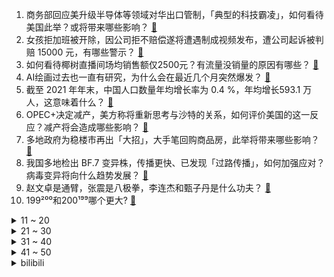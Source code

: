 1. 商务部回应美升级半导体等领域对华出口管制，「典型的科技霸凌」，如何看待美国此举？或将带来哪些影响？ [:link:](https://www.zhihu.com/question/558523006)
2. 女孩拒加班被开除，因公司拒不赔偿遂将遭遇制成视频发布，遭公司起诉被判赔 15000 元，有哪些警示？ [:link:](https://www.zhihu.com/question/558531068)
3. 如何看待椰树直播间场均销售额仅2500元？有流量没销量的原因有哪些？ [:link:](https://www.zhihu.com/question/558396240)
4. AI绘画过去也一直有研究，为什么会在最近几个月突然爆发？ [:link:](https://www.zhihu.com/question/558475081)
5. 截至 2021 年年末，中国人口数量年均增长率为 0.4 %，年均增长593.1 万人，这意味着什么？ [:link:](https://www.zhihu.com/question/558592980)
6. OPEC+决定减产，美方称将重新思考与沙特的关系，如何评价美国的这一反应？减产将会造成哪些影响？ [:link:](https://www.zhihu.com/question/558756129)
7. 多地政府为稳楼市再出「大招」，大手笔回购商品房，此举将带来哪些影响？ [:link:](https://www.zhihu.com/question/558756065)
8. 我国多地检出 BF.7 变异株，传播更快、已发现「过路传播」，如何加强应对？病毒变异将向什么趋势发展？ [:link:](https://www.zhihu.com/question/558737367)
9. 赵文卓是通臂，张震是八极拳，李连杰和甄子丹是什么功夫？ [:link:](https://www.zhihu.com/question/414198337)
10. 199²⁰⁰和200¹⁹⁹哪个更大? [:link:](https://www.zhihu.com/question/380167560)
<details>
<summary>11 ~ 20</summary>

11. 专家称中国有超 94 %老人仍在养育孙辈，如何看待此项调查数据？如何看待中国老人退而不休的现象？ [:link:](https://www.zhihu.com/question/558670528)
12. 如何看待「最顺手机号」15666666666 ，1366 万元起拍无人出价，下月将再次拍卖？ [:link:](https://www.zhihu.com/question/558664793)
13. AI作画真的是个会无限进化的怪物吗？ [:link:](https://www.zhihu.com/question/558398027)
14. 如何看待「 断崖式 」降温受凉感冒，长沙 11 岁女孩吃 7 种感冒药导致肝损害？ [:link:](https://www.zhihu.com/question/558603962)
15. 我国仅 30% 产妇使用无痛分娩，无痛分娩是一种怎样的体验？「生孩子哪有不疼的」这种观点你认同吗？ [:link:](https://www.zhihu.com/question/558712821)
16. 如何看待95 后女孩从深圳设计院辞职当保安？ [:link:](https://www.zhihu.com/question/558469906)
17. 如何看待姬周基因检测结果是匈奴人？ [:link:](https://www.zhihu.com/question/362733841)
18. 怎么提高你的气场？ [:link:](https://www.zhihu.com/question/529304562)
19. 为什么中国人发明的名词爱用“子”字，比如桌子，鞋子? [:link:](https://www.zhihu.com/question/365848584)
20. 2022 女排世锦赛 1/4 决赛中国女排 1:3 不敌意大利无缘 4 强，如何评价女排的表现？ [:link:](https://www.zhihu.com/question/558783482)
</details>
<details>
<summary>21 ~ 30</summary>

21. 天津动物园一游客不听劝阻私自喂熊致其呕吐，如何杜绝此类不文明行为？ [:link:](https://www.zhihu.com/question/558330375)
22. 如何看待《原神》刻晴这一角色? [:link:](https://www.zhihu.com/question/421862145)
23. 现在初二想好好学习，但身边的朋友都有点不想学的感觉，还有必要去社交吗？ [:link:](https://www.zhihu.com/question/558755948)
24. 至今为止，cpu中有哪些“神u”? [:link:](https://www.zhihu.com/question/295816353)
25. 2022年9月，本田中国终端汽车销量为 101069 辆，同比下降 16.8%，造成下降的原因是什么？ [:link:](https://www.zhihu.com/question/558485444)
26. S12 全球总决赛 TES 还有小组出线可能吗？ [:link:](https://www.zhihu.com/question/558576748)
27. 调查显示「00 后开始买房的时间比 95 后还要早」，年轻人还应该趁早买房吗？你的「买房观」是怎样的？ [:link:](https://www.zhihu.com/question/558664849)
28. 在职场中暴露自己的家境有什么坏处？ [:link:](https://www.zhihu.com/question/557397696)
29. 十月最热新番《电锯人》开播，第一集观感如何，符合你的期待值吗？ [:link:](https://www.zhihu.com/question/558600903)
30. 计算机专业有没有可能因为大量人员的涌入，在十到二十年后成为天坑专业？ [:link:](https://www.zhihu.com/question/493750036)
</details>
<details>
<summary>31 ~ 40</summary>

31. 医生建议成人每天睡够 7 小时，最好晚 11 点左右入睡，无足够睡眠对身体伤害有多大？你每晚睡几小时？ [:link:](https://www.zhihu.com/question/558539457)
32. 《数码宝贝》亚古兽的设计相比《宝可梦》皮卡丘有什么缺陷，为什么皮卡丘家喻户晓了，而亚古兽泯然众人了？ [:link:](https://www.zhihu.com/question/555256323)
33. 为什么《CS》正式比赛都会打开友军伤害? [:link:](https://www.zhihu.com/question/517593873)
34. 大家是否能接受新奥特曼剧透中打算抹杀整个地球的佐菲人设? [:link:](https://www.zhihu.com/question/532696685)
35. 德国国防部长称「不日将向乌克兰提供首套地对空防空系统」，这释放了哪些信息？对俄乌局势将产生哪些影响？ [:link:](https://www.zhihu.com/question/558669334)
36. 明明枪才是百兵之王，为什么小说里厉害的都是剑仙剑圣没有枪圣之说？ [:link:](https://www.zhihu.com/question/530094584)
37. 为什么人类与狗已有上万年的相处关系，仍听不懂狗叫？ [:link:](https://www.zhihu.com/question/552625321)
38. 咸潮数次入侵，上海水源地取水困难，如何应对用水危机？咸潮入侵将带来哪些影响？ [:link:](https://www.zhihu.com/question/558702730)
39. 中国 9 月社会融资规模增量为 35300 亿元，前值为 24322 亿元，透露了哪些信息？ [:link:](https://www.zhihu.com/question/558750050)
40. 中国真的适合saas嘛？ [:link:](https://www.zhihu.com/question/420454515)
</details>
<details>
<summary>41 ~ 50</summary>

41. 央行报告显示， 9 月新增贷款 24700 亿元，M2 同比增长 12.1 %，社融大增，说明了什么？ [:link:](https://www.zhihu.com/question/558749785)
42. 央行发文称「保持人民币汇率在合理均衡水平上的基本稳定」「坚决抑制汇率大起大落」，释放了什么信号？ [:link:](https://www.zhihu.com/question/558741882)
43. 深圳首次发现 BF.7 变异株，通报称其极易造成大面积传播，目前当地防疫情况如何？有哪些需要注意的？ [:link:](https://www.zhihu.com/question/558624736)
44. 到2023年底，南京房子能买吗？ [:link:](https://www.zhihu.com/question/557858991)
45. 朝鲜进行多项军事行动，韩国方面称正在做应对准备，如何解读朝鲜这一行为？韩国将采取哪些措施？ [:link:](https://www.zhihu.com/question/558743519)
46. 为什么机翻不能代替人工翻译？ [:link:](https://www.zhihu.com/question/506026956)
47. 如何评价《脱口秀大会》第五季第七期（上）？ [:link:](https://www.zhihu.com/question/558736222)
48. 哪些历史人物在影视化中「人设崩塌」了？ [:link:](https://www.zhihu.com/question/556960588)
49. 为什么微观粒子具有全同性，宏观世界却没有两片完全相同的叶子？ [:link:](https://www.zhihu.com/question/293725154)
50. 为什么我们一辈子听懂了很多道理，最后还是避免不了成为平庸的自己？ [:link:](https://www.zhihu.com/question/558258558)
</details><details>
<summary>bilibili</summary>

1. 如果有人装到了你擅长的领域，咱得这么做！ [:link:](//www.bilibili.com/video/BV1ed4y1i7SB)
2. 街头沙发实验，你会来坐吗？ [:link:](//www.bilibili.com/video/BV19g411Y7LB)
3. 我要被这群记者笑死啦哈哈哈哈哈哈哈哈哈哈哈哈哈哈 [:link:](//www.bilibili.com/video/BV1oe4y1i7kZ)
4. 居然在奶茶里，喝出指甲 [:link:](//www.bilibili.com/video/BV1eR4y197Xv)
5. 《原神》寻味之旅——「璃月食集」第一期 [:link:](//www.bilibili.com/video/BV1JT411P7gt)
6. 社死 [:link:](//www.bilibili.com/video/BV1YV4y1L7Mq)
7. 都20岁了，去健身穿的成熟一点…… [:link:](//www.bilibili.com/video/BV16B4y1j7RT)
8. 有的人死了，尸体都找不回来，《非常警事》主题曲发布，讲述禁毒战场的一起真案 [:link:](//www.bilibili.com/video/BV1id4y1i7fY)
9. 锟斤拷�⊠是怎样炼成的——中文显示“⼊”门指南【柴知道】 [:link:](//www.bilibili.com/video/BV1cB4y177QR)
10. 正版星际穿越摇 [:link:](//www.bilibili.com/video/BV1gW4y1H74s)
<details>
<summary>11 ~ 20</summary>

11. 3D版老爹 [:link:](//www.bilibili.com/video/BV18e411j72m)
12. 评分4.2！2022年度最抽象动画已经诞生！吐槽LoveLive星团第二季！ [:link:](//www.bilibili.com/video/BV16G411E7Ny)
13. 当音乐室有人弹《未闻花名》 [:link:](//www.bilibili.com/video/BV1sT411P7qN)
14. 全世界最贵的炸猪排！500元！比脸还要大！到底有多好吃？ [:link:](//www.bilibili.com/video/BV1bt4y1c7TE)
15. 北方人第一次来顺德，凌晨4点起床抢饭吃，现场直接整懵了... [:link:](//www.bilibili.com/video/BV1St4y1c77Q)
16. “要经历多少，才能看的这么透彻？” [:link:](//www.bilibili.com/video/BV1Ue4y1J7UB)
17. 这收银员速度超快，看看我是怎么利用他来教你们英语的 [:link:](//www.bilibili.com/video/BV1ue4y1E77E)
18. 深山中的一碗油泡蛋，让瘦小的妹子连干3碗饭！ [:link:](//www.bilibili.com/video/BV1GW4y1H7CK)
19. 狐 主 任 本 体 [:link:](//www.bilibili.com/video/BV1dG411E7qd)
20. 《LPL一天体验券》 [:link:](//www.bilibili.com/video/BV1TK411Q7Za)
</details>
<details>
<summary>21 ~ 30</summary>

21. 这条视频可能会引起很多人的谩骂，但是我想了想还是选择发出来。 [:link:](//www.bilibili.com/video/BV1NG4y1p7ec)
22. 只因兄弟结婚，我们整了个顶级好活 [:link:](//www.bilibili.com/video/BV1TW4y1H7zy)
23. “每天一遍，防止抑郁率达99.999%！” [:link:](//www.bilibili.com/video/BV1fN4y1w7BM)
24. 荧妹：区区500岁也能当草神？！ [:link:](//www.bilibili.com/video/BV1x8411W7aq)
25. 栓Q哥自学英语成为英语导游的那些年 [:link:](//www.bilibili.com/video/BV1yV4y157s2)
26. 酥烂能拉丝的红烧肉，亲妈级教程。 [:link:](//www.bilibili.com/video/BV17m4y1A7WJ)
27. 【医学博士】每天久坐8小时，身体会发生哪些变化？I 考研党、上班族必须收藏！ [:link:](//www.bilibili.com/video/BV1mB4y1j77G)
28. 《明日方舟》主题曲【淬火尘霾】概念pv [:link:](//www.bilibili.com/video/BV1ag411h7Uq)
29. 变色油墨我搞定了 [:link:](//www.bilibili.com/video/BV1jm4y1A77A)
30. 两帅小伙吃杭州日料“天花板”，花式刺身吃到饱 [:link:](//www.bilibili.com/video/BV1XN4y1A7yt)
</details>
<details>
<summary>31 ~ 40</summary>

31. 张瀚那可怕的性感症 [:link:](//www.bilibili.com/video/BV1CB4y1j7ka)
32. 关于养猫不受重力影响这件事的副作用 [:link:](//www.bilibili.com/video/BV1VT411N71k)
33. 终 🐔 第 一 杀 人 王 [:link:](//www.bilibili.com/video/BV1Ve4y1q7VG)
34. 😘小 的 也 很 可 爱 哦😘 [:link:](//www.bilibili.com/video/BV1Tt4y1c7sm)
35. 没学过跳舞很屑T^T [:link:](//www.bilibili.com/video/BV1uR4y1o737)
36. 00后做宿管阿姨是真快乐啊！ [:link:](//www.bilibili.com/video/BV12B4y1j7aS)
37. 【史诗巨制】进击的梅西！一生被全世界追逐，他却从未停下脚步 [:link:](//www.bilibili.com/video/BV1dd4y1i7Mp)
38. 【苏星河】iOS16的正确用法，苹果今年真正的大招？ [:link:](//www.bilibili.com/video/BV1MN4y1A78t)
39. 王老菊教你断剑奇侠（第二季02）-  残缺与乖戾 [:link:](//www.bilibili.com/video/BV1qe4y1n7Uh)
40. 当说话失去所有声母 [:link:](//www.bilibili.com/video/BV1jm4y1A7qA)
</details>
<details>
<summary>41 ~ 50</summary>

41. 纯享版细狗 [:link:](//www.bilibili.com/video/BV12N4y1A7HX)
42. 已经闹不住了！现在都CPU小孩了 [:link:](//www.bilibili.com/video/BV1Gd4y1B7kT)
43. 【罗翔】正当防卫的尺度 [:link:](//www.bilibili.com/video/BV1sG4y1p789)
44. 看火影的和看JOJO的都沉默了…… [:link:](//www.bilibili.com/video/BV1kB4y1j7xr)
45. “久别重逢非少年，执杯相劝莫相拦.” [:link:](//www.bilibili.com/video/BV1w14y177iz)
46. 对不起，我偷偷瘦了30斤！！！ [:link:](//www.bilibili.com/video/BV1j14y1776g)
47. 广州.阿一鲍鱼   厨子探店¥700？ [:link:](//www.bilibili.com/video/BV12e4y1H7du)
48. 你们要的110万粉丝女装来了 [:link:](//www.bilibili.com/video/BV1kt4y1c7hb)
49. 关于我家狗长得像余华老师这件事 [:link:](//www.bilibili.com/video/BV1LP41177jK)
50. 如何成为一名成熟的男人 [:link:](//www.bilibili.com/video/BV1yR4y19792)
</details>
<details>
<summary>51 ~ 60</summary>

51. 【AI绘画】再次进化！novelai真官网版本解压即用 无需下载！这次1分钟内不用学也能会用 [:link:](//www.bilibili.com/video/BV1EV4y1L7dX)
52. 南昌水煮配着泡面炸串,变态辣把嗓子呛哑了... [:link:](//www.bilibili.com/video/BV16t4y1c7GB)
53. 【李佳琦】《所有女生的offer2》第一期（上）来咯！火力全开！ [:link:](//www.bilibili.com/video/BV1JG4y1p7QB)
54. 磁吸眼镜了解一下 [:link:](//www.bilibili.com/video/BV1jG411E77u)
55. 保姆级教程教你在网课中vtb出道 [:link:](//www.bilibili.com/video/BV15G4y1p7bz)
56. 坚持热爱1万小时，就是普通人的逆袭捷径 [:link:](//www.bilibili.com/video/BV1ft4y1F7Bf)
57. “既当裁判又当运动员，你装什么科普达人？” [:link:](//www.bilibili.com/video/BV1rB4y1j7US)
58. 《一句话分清PUA》 [:link:](//www.bilibili.com/video/BV1LV4y1L7SE)
59. 对于以前的欺骗行为，深表歉意！ [:link:](//www.bilibili.com/video/BV1ze41157fq)
60. 不要图方便忽略了用电安全，何况它其实并不方便 [:link:](//www.bilibili.com/video/BV1Be4y1q7zA)
</details>
<details>
<summary>61 ~ 70</summary>

61. 羞耻营业 明早删！ [:link:](//www.bilibili.com/video/BV1P14y177yu)
62. 以前的年轻人VS现在的年轻人 [:link:](//www.bilibili.com/video/BV1je4y1q7yp)
63. 黑皮酷辣姐🆚白皮甜心妹 闺蜜衣橱/风格大互换 你pick哪一个？ [:link:](//www.bilibili.com/video/BV1uB4y1j7NX)
64. 对不起各位今天没绷住 [:link:](//www.bilibili.com/video/BV11e4y1z792)
65. “听说你们都喜欢我走的那两步” [:link:](//www.bilibili.com/video/BV17e4y1n7Z4)
66. Speed怒唱阳光彩虹小白马 [:link:](//www.bilibili.com/video/BV1fB4y1j7V4)
67. 教你用A4纸折礼品袋，简单又实用！ [:link:](//www.bilibili.com/video/BV15N4y1A7Am)
68. 大学图书馆现状 [:link:](//www.bilibili.com/video/BV1od4y1v74C)
69. 《赛诺：马上就到你家门口☞》 [:link:](//www.bilibili.com/video/BV1224y197Gi)
70. 黑人小伙用“上帝之手”创造神迹，人类第一次心脏分流手术 [:link:](//www.bilibili.com/video/BV1H44y1f7Hm)
</details>
<details>
<summary>71 ~ 80</summary>

71. 《意大利面拌42号混凝土》 [:link:](//www.bilibili.com/video/BV1o8411x7aE)
72. 英国公婆挑战全脚宴？没有人可以拒绝隆江猪脚饭！ [:link:](//www.bilibili.com/video/BV1hV4y1L7QY)
73. 好好的一个人，怎么就去上班了呢 [:link:](//www.bilibili.com/video/BV1we4y1q7Fb)
74. 老师说的，确实有道理 [:link:](//www.bilibili.com/video/BV1re4y1n7Pd)
75. 小流浪狗内脏被车撞移位，医生说需要6000多块手术费，而且可能会死在手术台上.. [:link:](//www.bilibili.com/video/BV1SG4y1H7r7)
76. 赛诺金曲《赛少Disco》 [:link:](//www.bilibili.com/video/BV1gV4y1L7D1)
77. 【(G)I-DLE】[Audio Snippet] - 5th Mini Album "I love" [:link:](//www.bilibili.com/video/BV1u14y177Dm)
78. 用一年时间超硬核整理“全网低脂低卡食物”，纯纯干货！好吃不胖，瘦成闪电全靠它们！一整个幸福住！ [:link:](//www.bilibili.com/video/BV1NP411772F)
79. Can’t take my eyes off you完整版视频来啦 [:link:](//www.bilibili.com/video/BV1R84y1B7jw)
80. 过了20岁，就不能像小孩子一样了….. [:link:](//www.bilibili.com/video/BV1D24y197RN)
</details>
<details>
<summary>81 ~ 90</summary>

81. 原以为是“进口神曲”，没想到竟是中国制造，老外都在找歌名！ [:link:](//www.bilibili.com/video/BV1qP41177E9)
82. 物是人非呀！！人都胖了几圈了！ [:link:](//www.bilibili.com/video/BV1Eg411h74z)
83. 没有任何悬念 [:link:](//www.bilibili.com/video/BV1jg411Y7Sh)
84. 民警下班吃旋转小火锅，发现邻座男子正在“跑分洗钱” [:link:](//www.bilibili.com/video/BV1Be4y1n7nC)
85. 社牛本牛！女子旅游不知道吃什么 随200元份子参加陌生人婚宴 [:link:](//www.bilibili.com/video/BV1MT411N7wk)
86. 【三国杀/界徐盛】阳光武将：女装大宝 [:link:](//www.bilibili.com/video/BV1Fe4y1q74e)
87. “享受这一刻的舒适与惬意” [:link:](//www.bilibili.com/video/BV1UB4y1j7yR)
88. 和卡戴珊学习自我定位  原作者@allywoo [:link:](//www.bilibili.com/video/BV1xt4y1c7tZ)
89. 【TF家族】《一起去做的N件事》第二件事：一起去秋游吧！ [:link:](//www.bilibili.com/video/BV12t4y1c74q)
90. 有求必应（合体读评论版 [:link:](//www.bilibili.com/video/BV18P41177mM)
</details>
<details>
<summary>91 ~ 100</summary>

91. 【十月霸权】转生成为魔剑亚托克斯~暗裔的奇妙冒险（第二集） [:link:](//www.bilibili.com/video/BV1de4y1U7FH)
92. 恋爱12年结婚4年，终于看透了！爱情本质就是反人性！ [:link:](//www.bilibili.com/video/BV1Ve4y1q7QB)
93. 可乐鸡翅很简单，今天试试《可乐鸡排》！结尾附鸡蛋泡泡测评，看到最后好吗？ [:link:](//www.bilibili.com/video/BV1r14y1779K)
94. 第一次去唢呐区up主家，被扣下来跳《恋爱循环》.... [:link:](//www.bilibili.com/video/BV1sT411N7jY)
95. 赛博朋克，但是真人版 [:link:](//www.bilibili.com/video/BV1Wd4y1q7zk)
96. 沉浸式开飞机 塞斯纳 185 Skywagon [:link:](//www.bilibili.com/video/BV1NP41177ur)
97. 【S12全球总决赛】小组赛 10月9日 DK vs JDG [:link:](//www.bilibili.com/video/BV1qW4y1H72u)
98. 工程师教你怎么撕胶带！最后一个你肯定不知道！ [:link:](//www.bilibili.com/video/BV1pV4y1L797)
99. 《阿特说枪》 [:link:](//www.bilibili.com/video/BV1Re4y1i73S)
100. 夺回秋雅是什么梗？ [:link:](//www.bilibili.com/video/BV1qR4y1R76S)
</details></details>